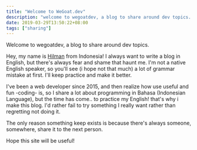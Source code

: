 ```yaml
---
title: "Welcome to WeGoat.dev"
description: "welcome to wegoatdev, a blog to share around dev topics. Lets explore code's world through experiment"
date: 2019-03-29T13:50:22+08:00
tags: ["sharing"]
---
```


Welcome to wegoatdev, a blog to share around dev topics.

Hey, my name is [Hilman](https://twitter.com/hilmanspace) from Indonesia! I always want to write a blog in English, but there's always fear and shame that haunt me. I'm not a native English speaker, so you'll see (i hope not that much) a lot of grammar mistake at first. I'll keep practice and make it better.

I've been a web developer since 2015, and then realize how use useful and fun -coding- is, so I share a lot about programming in Bahasa (Indonesian Language), but the time has come.. to practice my English! that's why i make this blog. I'd rather fail to try something I really want rather than regretting not doing it.

The only reason something keep exists is because there's always someone, somewhere, share it to the next person.

Hope this site will be useful!  